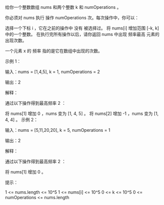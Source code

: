 给你一个整数数组 nums 和两个整数 k 和 numOperations 。

你必须对 nums 执行 操作 numOperations 次。每次操作中，你可以：

选择一个下标 i ，它在之前的操作中 没有 被选择过。
将 nums[i] 增加范围 [-k, k] 中的一个整数。
在执行完所有操作以后，请你返回 nums 中出现 频率最高 元素的出现次数。

一个元素 x 的 频率 指的是它在数组中出现的次数。

示例 1：

输入：nums = [1,4,5], k = 1, numOperations = 2

输出：2

解释：

通过以下操作得到最高频率 2 ：

将 nums[1] 增加 0 ，nums 变为 [1, 4, 5] 。
将 nums[2] 增加 -1 ，nums 变为 [1, 4, 4] 。
示例 2：

输入：nums = [5,11,20,20], k = 5, numOperations = 1

输出：2

解释：

通过以下操作得到最高频率 2 ：

将 nums[1] 增加 0 。

提示：

1 <= nums.length <= 10^5
1 <= nums[i] <= 10^5
0 <= k <= 10^5
0 <= numOperations <= nums.length
